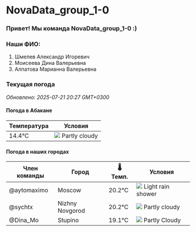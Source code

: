 # NovaData_group_1-0
### Привет! Мы команда NovaData_group_1-0 :)

### Наши ФИО:
1. Шмелев Александр Игоревич
2. Моисеева Дина Валерьевна
3. Алпатова Марианна Валерьевна

### Текущая погода
<!-- WEATHER:START -->
_Обновлено: 2025-07-21 20:27 GMT+0300_

#### Погода в Абакане

| Температура | Условия |
|-------------|----------|
| 14.4°C     | ![](https://cdn.weatherapi.com/weather/64x64/night/116.png) Partly cloudy |

#### Погода в наших городах

| Член команды  | Город               | 🌡️ Темп.  | Условия          |
|---------------|---------------------|-----------|--------------------|
| @aytomaximo    | Moscow              |   20.2°C | ![](https://cdn.weatherapi.com/weather/64x64/day/353.png) Light rain shower |
| @sychtx        | Nizhny Novgorod     |   20.2°C | ![](https://cdn.weatherapi.com/weather/64x64/day/116.png) Partly cloudy |
| @Dina_Mo       | Stupino             |   19.1°C | ![](https://cdn.weatherapi.com/weather/64x64/day/116.png) Partly Cloudy |

<!-- WEATHER:END -->
